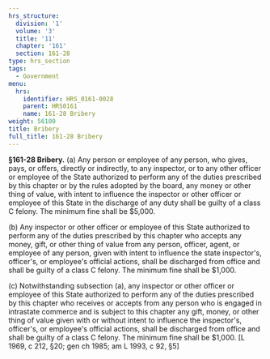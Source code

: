 ```yaml
---
hrs_structure:
  division: '1'
  volume: '3'
  title: '11'
  chapter: '161'
  section: 161-28
type: hrs_section
tags:
  - Government
menu:
  hrs:
    identifier: HRS_0161-0028
    parent: HRS0161
    name: 161-28 Bribery
weight: 56100
title: Bribery
full_title: 161-28 Bribery
---
```

**§161-28 Bribery.** (a) Any person or employee of any person, who gives, pays, or offers, directly or indirectly, to any inspector, or to any other officer or employee of the State authorized to perform any of the duties prescribed by this chapter or by the rules adopted by the board, any money or other thing of value, with intent to influence the inspector or other officer or employee of this State in the discharge of any duty shall be guilty of a class C felony. The minimum fine shall be $5,000.

(b) Any inspector or other officer or employee of this State authorized to perform any of the duties prescribed by this chapter who accepts any money, gift, or other thing of value from any person, officer, agent, or employee of any person, given with intent to influence the state inspector's, officer's, or employee's official actions, shall be discharged from office and shall be guilty of a class C felony. The minimum fine shall be $1,000.

(c) Notwithstanding subsection (a), any inspector or other officer or employee of this State authorized to perform any of the duties prescribed by this chapter who receives or accepts from any person who is engaged in intrastate commerce and is subject to this chapter any gift, money, or other thing of value given with or without intent to influence the inspector's, officer's, or employee's official actions, shall be discharged from office and shall be guilty of a class C felony. The minimum fine shall be $1,000\. [L 1969, c 212, §20; gen ch 1985; am L 1993, c 92, §5]